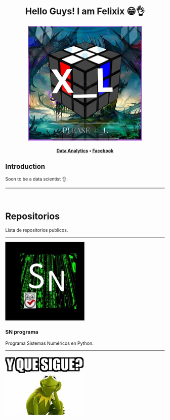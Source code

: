 <h1 align="center">Hello Guys! I am Felixix 😁👌</h1>

<div align="center">
  <a href="#" ><img  src="/image/perfil.jpg" height="360"></a>
</div>

<h4 align="center">
  <b><a href="#">Data Analytics</a></b>
  •
  <a href="https://www.facebook.com/FelixixLG" target="_blank">Facebook</a>
</h4>

## Introduction
Soon to be a data scientist 👌.
<hr>
<br>

# Repositorios
Lista de repositorios publicos.
<br><hr>
<!-- Tarjeta 1 -->
 <div>
  <a target="_blank" href="https://github.com/FelixixLike/SN-Program"><img src="/image/SN-programa.jpg" alt="Programa Python Sistemas Numéricos" width="250"></a>
   
  ### SN programa 
  <p>Programa Sistemas Numéricos en Python.</p>
  
  <hr>
</div>

  <!-- Tarjeta 2 -->
  <div class="card">
      <a href="#"><img src="/image/pendiente-contenido.jpg" alt="Sin contenido"  width="250"></a>
    <!--
      <h2>Card 2</h2>
      <p>Descripción de la tarjeta 2.</p>
      <a href="#">Enlace</a>
     -->
  </div>

